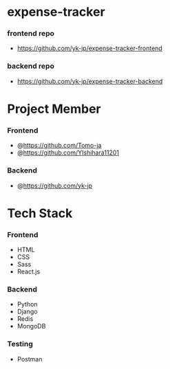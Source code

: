 # expense-tracker

### frontend repo

- https://github.com/yk-jp/expense-tracker-frontend

### backend repo

- https://github.com/yk-jp/expense-tracker-backend

# Project Member

### Frontend

- @https://github.com/Tomo-ja
- @https://github.com/YIshihara11201

### Backend

- @https://github.com/yk-jp

# Tech Stack

### Frontend

- HTML
- CSS
- Sass
- React.js

### Backend

- Python
- Django
- Redis
- MongoDB

### Testing

- Postman
